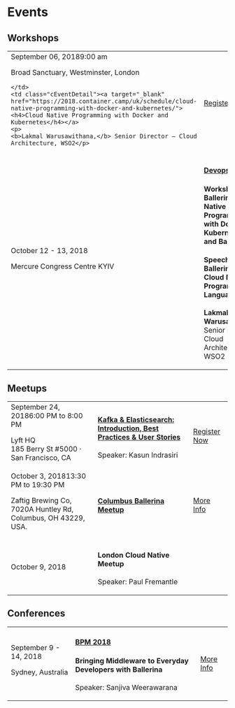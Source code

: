 <script src="/js/events.js"></script>
<link rel="stylesheet" href="/css/events-page.css"></link>

# Events

## Workshops

<table class="cEventTable cWorkshopList">
<tr>
    <td class="cEventDateContainer"><span class="cEventDate">September 06, 2018</span>9:00 am
    <p class="cEventLocation">Broad Sanctuary, Westminster, London</p>

    </td>
    <td class="cEventDetail"><a target="_blank" href="https://2018.container.camp/uk/schedule/cloud-native-programming-with-docker-and-kubernetes/"><h4>Cloud Native Programming with Docker and Kubernetes</h4></a>
    <p>
    <b>Lakmal Warusawithana,</b> Senior Director – Cloud Architecture, WSO2</p>
  </p>
    </td>
    <td class="cEventURL"><a class="cEventRegistration" href="https://2018.container.camp/uk/schedule/cloud-native-programming-with-docker-and-kubernetes/">Register Now</a></td>
</tr>
<tr>
    <td class="cEventDateContainer"><span class="cEventDate">October 12 - 13, 2018</span>
    <p class="cEventLocation">Mercure Congress Centre KYIV</p>
    </td>
    <td class="cEventDetail"><a target="_blank" href="https://devopsstage.com/stranitsa-spikera/lakmal-warusawithana/"><h4>Devops Stage</h4></a>
    <h4>Workshop - Ballerina: Cloud Native Programing with Docker, Kubernetes, and Ballerina</h4>
    <h4>Speech -Ballerina: A Cloud Native Programming Language</h4>
    <b>Lakmal Warusawithana,</b> Senior Director – Cloud Architecture, WSO2</p>
    </td>
    <td class="cEventURL"><a class="cEventRegistration" href="https://devopsstage.com/stranitsa-spikera/lakmal-warusawithana/" target="_blank">More Info</a></td>
</tr>
</table>


<!-- ## Webinars

<table class="cEventTable cWebinarList">

<tr>
    <td class="cEventDateContainer"><span class="cEventDate">August 22, 2018</span>10:00 am PDT (6:00 pm in UK)</td>
    <td class="cEventDetail"><a target="_blank" href="/learn/events/webinars/observing-your-ballerina-services-with-humio/"><h4>Observing Your Ballerina Services with Humio</h4></a>
    <p>
    <b>Anjana Fernando</b> Director - Engineering, WSO2</p>
    <p>
    <b>PJ Hagerty</b></p>
    <p>Founder of DevRelate.io and Developer Advocate for Humio.com</p>
    </td>
    <td class="cEventURL"><a class="cEventRegistration" href="/learn/events/webinars/observing-your-ballerina-services-with-humio/">Register Now</a></td>
</tr>

</table> -->

## Meetups

<table class="cEventTable cMeetupsList">
    <!-- <tr>
        <td class="cEventDateContainer"><span class="cEventDate">September 10, 2018 </span>6:00 PM
            <p class="cEventLocation">inovaBra habitat,
                Av. Angélica, 2529 - 10° andar · São Paulo, Brazil</p>
        </td>
        <td class="cEventDetail"><a target="_blank" href="https://www.meetup.com/pt-BR/Cloud-Native-Sao-Paulo/events/253753781/"><h4> Cloud Native São Paulo - Meetup #6 - Aplicações Cloud Native</h4></a>
            <p>Speakers: Edgar Silva and Roberto Monteiro</p>
        </td>
        <td class="cEventURL"><a class="cEventRegistration" href="https://www.meetup.com/pt-BR/Cloud-Native-Sao-Paulo/events/253753781/" target="_blank">Register Now</a></td>
    </tr> -->
    <tr>
        <td class="cEventDateContainer"><span class="cEventDate">September 24, 2018</span>6:00 PM to 8:00 PM
            <p class="cEventLocation">Lyft HQ<br/>
185 Berry St #5000 · San Francisco, CA</p>
        </td>
        <td class="cEventDetail"><a target="_blank" href="https://www.meetup.com/KafkaBayArea/events/254248245"><h4>Kafka & Elasticsearch: Introduction, Best Practices & User Stories</h4></a>
            <p>Speaker: Kasun Indrasiri</p>
        </td>
        <td class="cEventURL"><a class="cEventRegistration" href="https://www.meetup.com/KafkaBayArea/events/254248245" target="_blank">Register Now</a></td>
    </tr>
      <tr>
        <td class="cEventDateContainer"><span class="cEventDate">October 3, 2018</span>13:30 PM to 19:30 PM
            <p class="cEventLocation">Zaftig Brewing Co, 7020A Huntley Rd, Columbus, OH 43229, USA.</p>
        </td>
        <td class="cEventDetail"><a target="_blank" href="/learn/events/columbus-ballerina-meetup"><h4>Columbus Ballerina Meetup</h4></a></td>
        <td class="cEventURL"><a class="cEventRegistration" href="/learn/events/columbus-ballerina-meetup/" target="_blank">More Info</a></td>
    </tr>
    <tr>
        <td class="cEventDateContainer"><span class="cEventDate">October 9, 2018</span></td>
        <td class="cEventDetail"><h4> London Cloud Native Meetup</h4>
            <p>Speaker: Paul Fremantle</p>
        </td>
        <td class="cEventURL"></td>
    </tr>
</table>

## Conferences

<table class="cEventTable cConferencesList">
    <!-- <tr>
      <td class="cEventDetail c2col" colspan="2">
        <img class="cEventLogo" src="https://con.ballerina.io/wp-content/themes/ballerinacon/images/bcon-logo.png"/>
      </td>
        <td class="cEventURL c2col" colspan="2"><a class="cEventRegistration" href="https://con.ballerina.io/?utm_source=bio&utm_medium=banner&utm_campaign=bio_top_banner" target="_blank">Register Now</a></td>
    </tr> -->
    <!-- <tr>
        <td class="cEventDateContainer"><span class="cEventDate">June 26 - 29, 2018</span>
        <p class="cEventLocation">New York Marriott Marquis</p>
        </td>
        <td class="cEventDetail"><a target="_blank" href="https://qconnewyork.com/ny2018/presentation/ballerina-cloud-native-programming-language"><h4>QCon NY</h4></a>
        <h4>Ballerina - Cloud Native Programming Language</h4>
        <p>Speaker: Sameera Jayasoma</p>
        </td>
        <td class="cEventURL"><a class="cEventRegistration" href="https://qconnewyork.com/ny2018/presentation/ballerina-cloud-native-programming-language" target="_blank">More Info</a></td>
    </tr> -->
    <!-- <tr>
        <td class="cEventDateContainer"><span class="cEventDate">August 1, 2018</span>
        <p class="cEventLocation">New York Marriott Marquis</p>
        </td>
        <td class="cEventDetail"><a target="_blank" href="https://www.javasig.com/"><h4>JavaSig NY</h4></a>
        <p>Speaker: Tyler Jewell </p>
        </td>
        <td class="cEventURL"><a class="cEventRegistration" href="https://www.javasig.com/" target="_blank">More Info</a></td>
    </tr> -->
    <tr>
        <td class="cEventDateContainer"><span class="cEventDate">September 9 - 14, 2018</span>
        <p class="cEventLocation">Sydney, Australia</p>
        </td>
        <td class="cEventDetail"><a target="_blank" href="http://bpm2018.web.cse.unsw.edu.au/keynotes.html"><h4>BPM 2018 </h4></a>
        <h4>Bringing Middleware to Everyday Developers with Ballerina</h4>
        <p>Speaker: Sanjiva Weerawarana </p>
        </td>
        <td class="cEventURL"><a class="cEventRegistration" href="http://bpm2018.web.cse.unsw.edu.au/keynotes.html" target="_blank">More Info</a></td>
    </tr>
</table>
